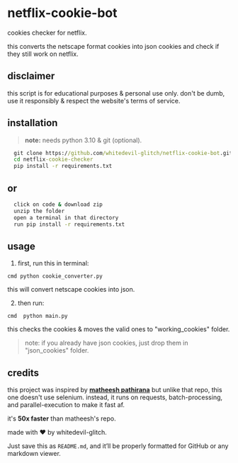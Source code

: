 # netflix-cookie-bot
cookies checker for netflix. 
 
this converts the netscape format cookies into json cookies and check if they still work on netflix.

## disclaimer
this script is for educational purposes & personal use only. don't be dumb, use it responsibly & respect the website's terms of service.

## installation
> **note:** needs python 3.10 & git (optional).  
```cmd
  git clone https://github.com/whitedevil-glitch/netflix-cookie-bot.git
  cd netflix-cookie-checker
  pip install -r requirements.txt
```
## or

```cmd
  click on code & download zip  
  unzip the folder  
  open a terminal in that directory  
  run pip install -r requirements.txt
```

## usage

1. first, run this in terminal:

`cmd
python cookie_converter.py `

this will convert netscape cookies into json.


2. then run:

`cmd 
 python main.py `

this checks the cookies & moves the valid ones to "working_cookies" folder.



> note: if you already have json cookies, just drop them in "json_cookies" folder.



## credits

this project was inspired by <a href="#"><b>matheesh pathirana</b></a> but unlike that repo, this one doesn't use selenium. instead, it runs on requests, batch-processing, and parallel-execution to make it fast af.

it's <b>50x faster</b> than matheesh's repo.

made with ❤️ by whitedevil-glitch.

Just save this as `README.md`, and it’ll be properly formatted for GitHub or any markdown viewer.

